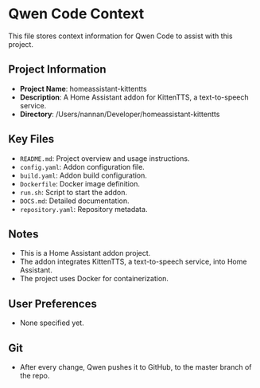 # Qwen Code Context

This file stores context information for Qwen Code to assist with this project.

## Project Information

- **Project Name**: homeassistant-kittentts
- **Description**: A Home Assistant addon for KittenTTS, a text-to-speech service.
- **Directory**: /Users/nannan/Developer/homeassistant-kittentts

## Key Files

- `README.md`: Project overview and usage instructions.
- `config.yaml`: Addon configuration file.
- `build.yaml`: Addon build configuration.
- `Dockerfile`: Docker image definition.
- `run.sh`: Script to start the addon.
- `DOCS.md`: Detailed documentation.
- `repository.yaml`: Repository metadata.

## Notes

- This is a Home Assistant addon project.
- The addon integrates KittenTTS, a text-to-speech service, into Home Assistant.
- The project uses Docker for containerization.

## User Preferences

- None specified yet.

## Git
- After every change, Qwen pushes it to GitHub, to the master branch of the repo.